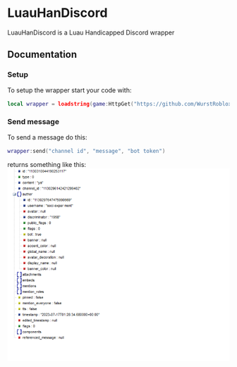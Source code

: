 # LuauHanDiscord
LuauHanDiscord is a Luau Handicapped Discord wrapper
## Documentation
### Setup
To setup the wrapper start your code with:     
```lua
local wrapper = loadstring(game:HttpGet("https://github.com/WurstRoblox/LuauHanDiscord/raw/main/wrapper.lua"))()
```
### Send message
To send a message do this:     
```lua
wrapper:send("channel id", "message", "bot token")
```       
returns something like this: ![Alt text](pic.png)